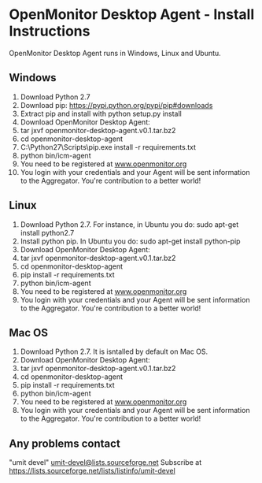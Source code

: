 OpenMonitor Desktop Agent - Install Instructions
============================================================

OpenMonitor Desktop Agent runs in Windows, Linux and Ubuntu.


Windows
----------------------------------------------------------

1. Download Python 2.7
2. Download pip: https://pypi.python.org/pypi/pip#downloads
3. Extract pip and install with python setup.py install
4. Download OpenMonitor Desktop Agent: 
5. tar jxvf openmonitor-desktop-agent.v0.1.tar.bz2
6. cd openmonitor-desktop-agent
7. C:\Python27\Scripts\pip.exe install -r requirements.txt
8. python bin/icm-agent
9. You need to be registered at www.openmonitor.org
10. You login with your credentials and your Agent will be sent information to the Aggregator. You're contribution to a better world!




Linux
---------------------------------------------------------

1. Download Python 2.7. For instance, in Ubuntu you do: sudo apt-get install python2.7
2. Install python pip. In Ubuntu you do: sudo apt-get install python-pip
3. Download OpenMonitor Desktop Agent: 
4. tar jxvf openmonitor-desktop-agent.v0.1.tar.bz2
5. cd openmonitor-desktop-agent
6. pip install -r requirements.txt
7. python bin/icm-agent
8. You need to be registered at www.openmonitor.org
9. You login with your credentials and your Agent will be sent information to the Aggregator. You're contribution to a better world!

Mac OS
----------------------------------------------------------


1. Download Python 2.7. It is isntalled by default on Mac OS.
2. Download OpenMonitor Desktop Agent: 
3. tar jxvf openmonitor-desktop-agent.v0.1.tar.bz2
4. cd openmonitor-desktop-agent
4. pip install -r requirements.txt
6. python bin/icm-agent
7. You need to be registered at www.openmonitor.org
8. You login with your credentials and your Agent will be sent information to the Aggregator. You're contribution to a better world!



Any problems contact
---------------------------------- 

"umit devel" <umit-devel@lists.sourceforge.net>
Subscribe at https://lists.sourceforge.net/lists/listinfo/umit-devel


